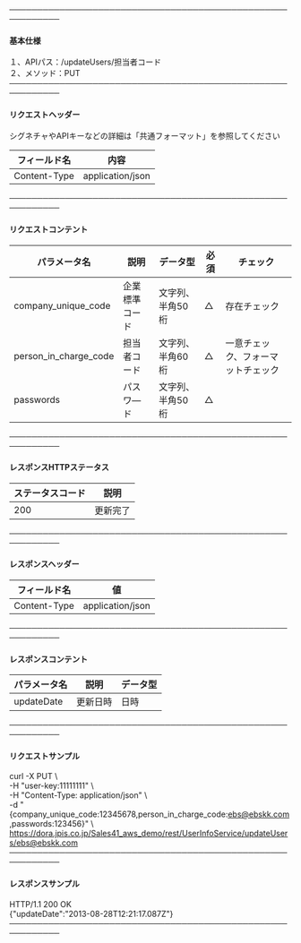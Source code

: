 ───────────────────────────────────────────────────────────<br>
#### 基本仕様
１、APIパス：/updateUsers/担当者コード<br>
２、メソッド：PUT<br>
───────────────────────────────────────────────────────────<br>
#### リクエストヘッダー
シグネチャやAPIキーなどの詳細は「共通フォーマット」を参照してください<br>

|フィールド名|内容|
|-|-|
|Content-Type|application/json|

───────────────────────────────────────────────────────────<br>
#### リクエストコンテント

|パラメータ名|説明|データ型|必須|チェック|
|-|-|-|-|-|
|company_unique_code|企業標準コード|文字列、半角50桁|△|存在チェック|
|person_in_charge_code|担当者コード|文字列、半角60桁|△|一意チェック、フォーマットチェック|
|passwords|パスワ―ド|文字列、半角50桁|△||

───────────────────────────────────────────────────────────<br>
#### レスポンスHTTPステータス

|ステータスコード|説明|
|-|-|
|200|更新完了|

───────────────────────────────────────────────────────────<br>
#### レスポンスヘッダー

|フィールド名|値|
|-|-|
|Content-Type|application/json|

───────────────────────────────────────────────────────────<br>
#### レスポンスコンテント

|パラメータ名|説明|データ型|
|-|-|-|
|updateDate|更新日時|日時|

───────────────────────────────────────────────────────────<br>
#### リクエストサンプル
curl -X PUT \ <br>
 -H "user-key:11111111" \ <br>
 -H "Content-Type: application/json" \ <br>
 -d "{company_unique_code:12345678,person_in_charge_code:ebs@ebskk.com,passwords:123456}" \ <br>
https://dora.jpis.co.jp/Sales41_aws_demo/rest/UserInfoService/updateUsers/ebs@ebskk.com <br>
───────────────────────────────────────────────────────────<br>
#### レスポンスサンプル
HTTP/1.1 200 OK<br>
{"updateDate":"2013-08-28T12:21:17.087Z"}<br>
───────────────────────────────────────────────────────────<br>
